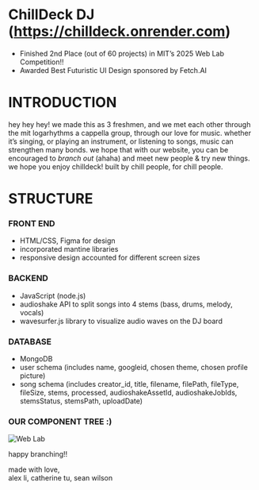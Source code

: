 # ChillDeck DJ (https://chilldeck.onrender.com)

- Finished 2nd Place (out of 60 projects) in MIT’s 2025 Web Lab Competition!!
- Awarded Best Futuristic UI Design sponsored by Fetch.AI

# INTRODUCTION

hey hey hey! we made this as 3 freshmen, and we met each other through the mit logarhythms a cappella group, through our love for music. whether it’s singing, or playing an instrument, or listening to songs, music can strengthen many bonds. we hope that with our website, you can be encouraged to _branch out_ (ahaha) and meet new people & try new things. we hope you enjoy chilldeck! built by chill people, for chill people.

# STRUCTURE

### FRONT END

- HTML/CSS, Figma for design
- incorporated mantine libraries
- responsive design accounted for different screen sizes

### BACKEND

- JavaScript (node.js)
- audioshake API to split songs into 4 stems (bass, drums, melody, vocals)
- wavesurfer.js library to visualize audio waves on the DJ board

### DATABASE

- MongoDB
- user schema (includes name, googleid, chosen theme, chosen profile picture)
- song schema (includes creator_id, title, filename, filePath, fileType, fileSize, stems, processed, audioshakeAssetId, audioshakeJobIds, stemsStatus, stemsPath, uploadDate)

### OUR COMPONENT TREE :)

![Web Lab](https://github.com/user-attachments/assets/df762c61-e9bb-45c5-a16d-e97ebf7930db)

happy branching!!

made with love, </br>
alex li, catherine tu, sean wilson
